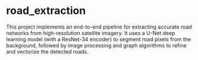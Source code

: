 # road_extraction
This project implements an end-to-end pipeline for extracting accurate road networks from high-resolution satellite imagery. It uses a U-Net deep learning model (with a ResNet-34 encoder) to segment road pixels from the background, followed by image processing and graph algorithms to refine and vectorize the detected roads. 
